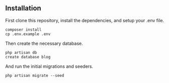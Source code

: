 
## Installation

First clone this repository, install the dependencies, and setup your .env file.

```
composer install
cp .env.example .env
```

Then create the necessary database.

```
php artisan db
create database blog
```

And run the initial migrations and seeders.

```
php artisan migrate --seed
```


